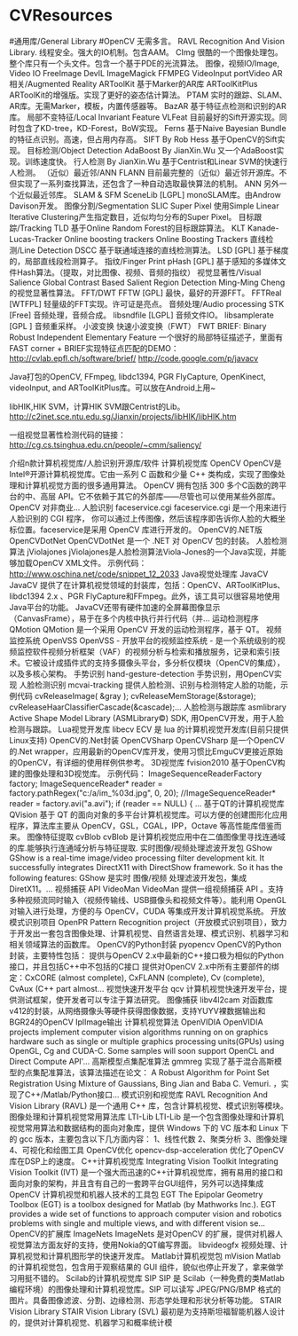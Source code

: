 # CVResources
#通用库/General Library
#OpenCV
无需多言。
RAVL
Recognition And Vision Library. 线程安全。强大的IO机制。包含AAM。
CImg
很酷的一个图像处理包。整个库只有一个头文件。包含一个基于PDE的光流算法。
图像，视频IO/Image, Video IO
FreeImage
DevIL
ImageMagick
FFMPEG
VideoInput
portVideo
AR相关/Augmented Reality
ARToolKit
基于Marker的AR库
ARToolKitPlus
ARToolKit的增强版。实现了更好的姿态估计算法。
PTAM
实时的跟踪、SLAM、AR库。无需Marker，模板，内置传感器等。
BazAR
基于特征点检测和识别的AR库。
局部不变特征/Local Invariant Feature
VLFeat
目前最好的Sift开源实现。同时包含了KD-tree，KD-Forest，BoW实现。
Ferns
基于Naive Bayesian Bundle的特征点识别。高速，但占用内存高。
SIFT By Rob Hess
基于OpenCV的Sift实现。
目标检测/Object Detection
AdaBoost By JianXin.Wu
又一个AdaBoost实现。训练速度快。
行人检测 By JianXin.Wu
基于Centrist和Linear SVM的快速行人检测。
（近似）最近邻/ANN
FLANN
目前最完整的（近似）最近邻开源库。不但实现了一系列查找算法，还包含了一种自动选取最快算法的机制。
ANN
另外一个近似最近邻库。
SLAM & SFM
SceneLib [LGPL]
monoSLAM库。由Androw Davison开发。
图像分割/Segmentation
SLIC Super Pixel
使用Simple Linear Iterative Clustering产生指定数目，近似均匀分布的Super Pixel。
目标跟踪/Tracking
TLD
基于Online Random Forest的目标跟踪算法。
KLT
Kanade-Lucas-Tracker
Online boosting trackers
Online Boosting Trackers
直线检测/Line Detection
DSCC
基于联通域连接的直线检测算法。
LSD [GPL]
基于梯度的，局部直线段检测算子。
指纹/Finger Print
pHash [GPL]
基于感知的多媒体文件Hash算法。（提取，对比图像、视频、音频的指纹）
视觉显著性/Visual Salience
Global Contrast Based Salient Region Detection
Ming-Ming Cheng的视觉显著性算法。
FFT/DWT
FFTW [GPL]
最快，最好的开源FFT。
FFTReal [WTFPL]
轻量级的FFT实现。许可证是亮点。
音频处理/Audio processing
STK [Free]
音频处理，音频合成。
libsndfile [LGPL]
音频文件IO。
libsamplerate [GPL ]
音频重采样。
小波变换
快速小波变换（FWT）
FWT
BRIEF: Binary Robust Independent Elementary Feature 一个很好的局部特征描述子，里面有FAST corner + BRIEF实现特征点匹配的DEMO：http://cvlab.epfl.ch/software/brief/
http://code.google.com/p/javacv

Java打包的OpenCV, FFmpeg, libdc1394, PGR FlyCapture, OpenKinect, videoInput, and ARToolKitPlus库。可以放在Android上用~
 
libHIK,HIK SVM，计算HIK SVM跟Centrist的Lib。http://c2inet.sce.ntu.edu.sg/Jianxin/projects/libHIK/libHIK.htm
 
一组视觉显著性检测代码的链接：http://cg.cs.tsinghua.edu.cn/people/~cmm/saliency/


介绍n款计算机视觉库/人脸识别开源库/软件
计算机视觉库 OpenCV
OpenCV是Intel®开源计算机视觉库。它由一系列 C 函数和少量 C++ 类构成，实现了图像处理和计算机视觉方面的很多通用算法。 OpenCV 拥有包括 300 多个C函数的跨平台的中、高层 API。它不依赖于其它的外部库——尽管也可以使用某些外部库。 OpenCV 对非商业...
人脸识别 faceservice.cgi
faceservice.cgi 是一个用来进行人脸识别的 CGI 程序， 你可以通过上传图像，然后该程序即告诉你人脸的大概坐标位置。faceservice是采用 OpenCV 库进行开发的。
OpenCV的.NET版 OpenCVDotNet
OpenCVDotNet 是一个 .NET 对 OpenCV 包的封装。
人脸检测算法 jViolajones
jViolajones是人脸检测算法Viola-Jones的一个Java实现，并能够加载OpenCV XML文件。 示例代码：http://www.oschina.net/code/snippet_12_2033
Java视觉处理库 JavaCV
JavaCV 提供了在计算机视觉领域的封装库，包括：OpenCV、ARToolKitPlus、libdc1394 2.x 、PGR FlyCapture和FFmpeg。此外，该工具可以很容易地使用Java平台的功能。 JavaCV还带有硬件加速的全屏幕图像显示（CanvasFrame），易于在多个内核中执行并行代码（并...
运动检测程序 QMotion
QMotion 是一个采用 OpenCV 开发的运动检测程序，基于 QT。
视频监控系统 OpenVSS
OpenVSS - 开放平台的视频监控系统 - 是一个系统级别的视频监控软件视频分析框架（VAF）的视频分析与检索和播放服务，记录和索引技术。它被设计成插件式的支持多摄像头平台，多分析仪模块（OpenCV的集成），以及多核心架构。
手势识别 hand-gesture-detection
手势识别，用OpenCV实现
人脸检测识别 mcvai-tracking
提供人脸检测、识别与检测特定人脸的功能，示例代码 cvReleaseImage( &gray ); cvReleaseMemStorage(&storage); cvReleaseHaarClassifierCascade(&cascade);...
人脸检测与跟踪库 asmlibrary
Active Shape Model Library (ASMLibrary©) SDK, 用OpenCV开发，用于人脸检测与跟踪。
Lua视觉开发库 libecv
ECV 是 lua 的计算机视觉开发库(目前只提供Linux支持)
OpenCV的.Net封装 OpenCVSharp
OpenCVSharp 是一个OpenCV的.Net wrapper，应用最新的OpenCV库开发，使用习惯比EmguCV更接近原始的OpenCV，有详细的使用样例供参考。
3D视觉库 fvision2010
基于OpenCV构建的图像处理和3D视觉库。 示例代码： ImageSequenceReaderFactory factory; ImageSequenceReader* reader = factory.pathRegex("c:/a/im_%03d.jpg", 0, 20); //ImageSequenceReader* reader = factory.avi("a.avi"); if (reader == NULL) { ...
基于QT的计算机视觉库 QVision
基于 QT 的面向对象的多平台计算机视觉库。可以方便的创建图形化应用程序，算法库主要从 OpenCV，GSL，CGAL，IPP，Octave 等高性能库借鉴而来。
图像特征提取 cvBlob
cvBlob 是计算机视觉应用中在二值图像里寻找连通域的库.能够执行连通域分析与特征提取.
实时图像/视频处理滤波开发包 GShow
GShow is a real-time image/video processing filter development kit. It successfully integrates DirectX11 with DirectShow framework. So it has the following features: GShow 是实时 图像/视频 处理滤波开发包，集成DiretX11。...
视频捕获 API VideoMan
VideoMan 提供一组视频捕获 API 。支持多种视频流同时输入（视频传输线、USB摄像头和视频文件等）。能利用 OpenGL 对输入进行处理，方便的与 OpenCV，CUDA 等集成开发计算机视觉系统。
开放模式识别项目 OpenPR
Pattern Recognition project（开放模式识别项目），致力于开发出一套包含图像处理、计算机视觉、自然语言处理、模式识别、机器学习和相关领域算法的函数库。
OpenCV的Python封装 pyopencv
OpenCV的Python封装，主要特性包括： 提供与OpenCV 2.x中最新的C++接口极为相似的Python接口，并且包括C++中不包括的C接口 提供对OpenCV 2.x中所有主要部件的绑定：CxCORE (almost complete), CxFLANN (complete), Cv (complete), CvAux (C++ part almost...
视觉快速开发平台 qcv
计算机视觉快速开发平台，提供测试框架，使开发者可以专注于算法研究。
图像捕获 libv4l2cam
对函数库v412的封装，从网络摄像头等硬件获得图像数据，支持YUYV裸数据输出和BGR24的OpenCV  IplImage输出
计算机视觉算法 OpenVIDIA
OpenVIDIA projects implement computer vision algorithms running on on graphics hardware such as single or multiple graphics processing units(GPUs) using OpenGL, Cg and CUDA-C. Some samples will soon support OpenCL and Direct Compute API&apos;...
高斯模型点集配准算法 gmmreg
实现了基于混合高斯模型的点集配准算法，该算法描述在论文： A Robust Algorithm for Point Set Registration Using Mixture of Gaussians, Bing Jian and Baba C. Vemuri. ，实现了C++/Matlab/Python接口...
模式识别和视觉库 RAVL
Recognition And Vision Library (RAVL) 是一个通用 C++ 库，包含计算机视觉、模式识别等模块。
图像处理和计算机视觉常用算法库 LTI-Lib
LTI-Lib 是一个包含图像处理和计算机视觉常用算法和数据结构的面向对象库，提供 Windows 下的 VC 版本和 Linux 下的 gcc 版本，主要包含以下几方面内容： 1、线性代数 2、聚类分析 3、图像处理 4、可视化和绘图工具
OpenCV优化 opencv-dsp-acceleration
优化了OpenCV库在DSP上的速度。
C++计算机视觉库 Integrating Vision Toolkit
Integrating Vision Toolkit (IVT) 是一个强大而迅速的C++计算机视觉库，拥有易用的接口和面向对象的架构，并且含有自己的一套跨平台GUI组件，另外可以选择集成OpenCV
计算机视觉和机器人技术的工具包 EGT
The Epipolar Geometry Toolbox (EGT) is a toolbox designed for Matlab (by Mathworks Inc.). EGT provides a wide set of functions to approach computer vision and robotics problems with single and multiple views, and with different vision se...
OpenCV的扩展库 ImageNets
ImageNets 是对OpenCV 的扩展，提供对机器人视觉算法方面友好的支持，使用Nokia的QT编写界面。
libvideogfx
视频处理、计算机视觉和计算机图形学的快速开发库。
Matlab计算机视觉包 mVision
Matlab 的计算机视觉包，包含用于观察结果的 GUI 组件，貌似也停止开发了，拿来做学习用挺不错的。
Scilab的计算机视觉库 SIP
SIP 是 Scilab（一种免费的类Matlab编程环境）的图像处理和计算机视觉库。SIP 可以读写 JPEG/PNG/BMP 格式的图片。具备图像滤波、分割、边缘检测、形态学处理和形状分析等功能。
STAIR Vision Library
STAIR Vision Library (SVL) 最初是为支持斯坦福智能机器人设计的，提供对计算机视觉、机器学习和概率统计模
